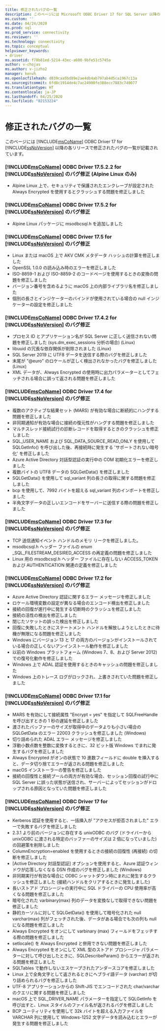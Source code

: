 ```yaml
---
title: 修正されたバグの一覧
description: このページには Microsoft ODBC Driver 17 for SQL Server 以降の各リリースで修正されたバグの一覧が記載されています。
ms.custom: ''
ms.date: 04/24/2020
ms.prod: sql
ms.prod_service: connectivity
ms.reviewer: ''
ms.technology: connectivity
ms.topic: conceptual
helpviewer_keywords:
- driver
ms.assetid: f78b81ed-5214-43ec-a600-9bfe51c5745a
author: v-chojas
ms.author: v-jizho2
manager: kenvh
ms.openlocfilehash: d839caa5bd89e2ae4db4ab797ab4d5ca1967c13a
ms.sourcegitcommit: 6fd8c1914de4c7ac24900fe388ecc7883c740077
ms.translationtype: HT
ms.contentlocale: ja-JP
ms.lasthandoff: 04/25/2020
ms.locfileid: "82153224"
---
```

# <a name="list-of-bugs-fixed"></a>修正されたバグの一覧

このページには [!INCLUDE[msCoName](../../includes/msconame_md.md)] ODBC Driver 17 for [!INCLUDE[ssNoVersion](../../includes/ssnoversion-md.md)] 以降の各リリースで修正されたバグの一覧が記載されています。

### <a name="bug-fixes-in-the-msconame-odbc-driver-17522-for-ssnoversion-alpine-linux-only"></a>[!INCLUDE[msCoName](../../includes/msconame_md.md)] ODBC Driver 17.5.2.2 for [!INCLUDE[ssNoVersion](../../includes/ssnoversion-md.md)] のバグ修正 (Alpine Linux のみ)

- Alpine Linux 上で、セキュリティで保護されたエンクレーブが設定された Always Encrypted を使用するとクラッシュする問題を修正しました

### <a name="bug-fixes-in-the-msconame-odbc-driver-1752-for-ssnoversion"></a>[!INCLUDE[msCoName](../../includes/msconame_md.md)] ODBC Driver 17.5.2 for [!INCLUDE[ssNoVersion](../../includes/ssnoversion-md.md)] のバグ修正

- Alpine Linux パッケージに msodbcsql.h を追加しました

### <a name="bug-fixes-in-the-msconame-odbc-driver-175-for-ssnoversion"></a>[!INCLUDE[msCoName](../../includes/msconame_md.md)] ODBC Driver 17.5 for [!INCLUDE[ssNoVersion](../../includes/ssnoversion-md.md)] のバグ修正

- Linux または macOS 上で AKV CMK メタデータ ハッシュの計算を修正しました
- OpenSSL 1.0.0 の読み込み時のエラーを修正しました
- ISO-8859-1 および ISO-8859-2 のコードページを使用するときの変換の問題を修正しました
- バージョン番号を含めるように macOS 上の内部ライブラリ名を修正しました
- 個別の長さとインジケーターのバインドが使用されている場合の null インジケーターの設定を修正しました

### <a name="bug-fixes-in-the-msconame-odbc-driver-1742-for-ssnoversion"></a>[!INCLUDE[msCoName](../../includes/msconame_md.md)] ODBC Driver 17.4.2 for [!INCLUDE[ssNoVersion](../../includes/ssnoversion-md.md)] のバグ修正

 - プロセス ID とアプリケーション名が SQL Server に正しく送信されない問題を修正しました (sys.dm_exec_sessions 分析の場合) (Linux)
 - libuuid の冗長な依存関係が削除されました (Linux)
 - SQL Server 2019 に UTF8 データを送信する際のバグを修正しました
 - 末尾が "@euro" のロケールが正しく検出されなかったバグを修正しました (Linux)
 - XML データが、Always Encrypted の使用時に出力パラメーターとしてフェッチされる場合に誤って返される問題を修正しました

### <a name="bug-fixes-in-the-msconame-odbc-driver-174-for-ssnoversion"></a>[!INCLUDE[msCoName](../../includes/msconame_md.md)] ODBC Driver 17.4 for [!INCLUDE[ssNoVersion](../../includes/ssnoversion-md.md)] のバグ修正

- 複数のアクティブな結果セット (MARS) が有効な場合に断続的にハングする問題を修正しました
- 非同期通知が有効な場合に接続の復元性がハングする問題を修正しました
- マルチスレッド接続試行の診断レコードを取得するときのクラッシュを修正しました
- SQL_USER_NAME および SQL_DATA_SOURCE_READ_ONLY を使用して SQLGetInfo() を呼び出した後、再接続時に発生する 'サポートされない暗号化' を修正しました
- Azure Active Directory 対話型認証の実行中の COM 初期化エラーを修正しました
- 複数バイトの UTF8 データの SQLGetData() を修正しました
- SQLGetData() を使用して sql_variant 列の長さの取得に関する問題を修正しました
- bcp を使用して、7992 バイトを超える sql_variant 列のインポートを修正しました
- 半角文字データの正しいエンコードをサーバーに送信する際の問題を修正しました

### <a name="bug-fixes-in-the-msconame-odbc-driver-173-for-ssnoversion"></a>[!INCLUDE[msCoName](../../includes/msconame_md.md)] ODBC Driver 17.3 for [!INCLUDE[ssNoVersion](../../includes/ssnoversion-md.md)] のバグ修正

- TCP 送信通知イベント ハンドルのメモリ リークを修正しました。
- msodbcsql.h ヘッダー ファイルの enum _SQL_FILESTREAM_DESIRED_ACCESS の再定義の問題を修正しました
- Linux 用の msodbcsql.h ヘッダー ファイルに存在しない ACCESS_TOKEN および AUTHENTICATION 関連の定義を修正しました

### <a name="bug-fixes-in-the-msconame-odbc-driver-172-for-ssnoversion"></a>[!INCLUDE[msCoName](../../includes/msconame_md.md)] ODBC Driver 17.2 for [!INCLUDE[ssNoVersion](../../includes/ssnoversion-md.md)] のバグ修正

- Azure Active Directory 認証に関するエラー メッセージを修正しました
- ロケール環境変数の設定が異なる場合のエンコード検出を修正しました
- 接続の回復が進行中に発生する切断時のクラッシュを修正しました
- 接続の活性の検出を修正しました
- 閉じたソケットの誤った検出を修正しました
- 回復に失敗したときにステートメント ハンドルを解放しようとしたときに待機が無限になる問題を修正しました
- Windows にバージョン 13 と 17 の両方のバージョンがインストールされている場合の正しくないアンインストール動作を修正しました
- 以前の Windows プラットフォーム (Windows 7、8、および Server 2012) での復号化動作を修正しました
- Windows 上で ADAL 認証を使用するときのキャッシュの問題を修正しました
- Windows 上のトレース ログがロックされ、上書きされていた問題を修正しました

### <a name="bug-fixes-in-the-msconame-odbc-driver-171-for-ssnoversion"></a>[!INCLUDE[msCoName](../../includes/msconame_md.md)] ODBC Driver 17.1 for [!INCLUDE[ssNoVersion](../../includes/ssnoversion-md.md)] のバグ修正

- MARS を有効にして接続属性 "Encrypt = yes" を指定して SQLFreeHandle を呼び出すときの 1 秒の遅延を修正しました
- 渡されたバッファーのサイズが取得中のデータよりも小さい場合の SQLGetData のエラー 22003 クラッシュを修正しました (Windows)
- 切り詰められた ADAL エラー メッセージを修正しました
- 浮動小数点数を整数に変換するときに、32 ビット版 Windows でまれに発生するバグを修正しました
- Always Encrypted がオンの状態で 10 進数フィールドに double を挿入すると、データ切り捨てエラーが返される問題を修正しました
- macOS インストーラーの警告を修正しました
- 接続の回復性と接続プールの両方が有効な場合、セッション回復の試行中に SQL Server に誤った状態が送信され、サーバーによってセッションがドロップされる原因となっていた問題を修正しました

### <a name="bug-fixes-in-the-msconame-odbc-driver-17-for-ssnoversion"></a>[!INCLUDE[msCoName](../../includes/msconame_md.md)] ODBC Driver 17 for [!INCLUDE[ssNoVersion](../../includes/ssnoversion-md.md)] のバグ修正

- Kerberos 認証を使用すると、一括挿入が "アクセスが拒否されました" エラーで失敗するバグを修正しました
- 2\.3.1 より前のバージョンに存在する unixODBC のバグ (ドライバーから unixODBC に渡される特定のバッファーのサイズは 2 倍になっていました) の回避策を削除しました
- ColumnEncryption=enabled を使用するときの接続の回復性 (再接続) の切断を修正しました
- [Active Directory 対話型認証] オプションを使用すると、Azure 認証ウィンドウが応答しなくなる DSN 作成のバグを修正しました (Windows)
- 非同期実行が有効な場合に ODBC シャットダウン時にまれに発生するクラッシュを修正しました (接続ハンドルをクリアするときに発生しました)
- 長いストアド プロシージャの実行中に SQL ドライバーの CPU 使用率が高くなる問題を修正しました
- 暗号化された varbinary(max) 列のデータを変換なしで取得できない問題を修正しました
- 静的カーソルに対して SQLGetData() を使用して暗号化された null varchar(max) 列がフェッチされた後、データがある場合でも次の列も null になる問題を修正しました
- Always Encrypted をオンにして varbinary (max) フィールドをフェッチする際の問題を修正しました
- setlocale() を Always Encrypted と併用できない問題を修正しました
- Always Encrypted をオンにして XML 型のストアド プロシージャ パラメーターに対して呼び出したときに、SQLDescribeParam() からエラーが返される問題を修正しました
- SQLTables で動作しないエスケープされたアンダースコアを修正しました
- Linux 上で全角文字として返されるときにヘブライ語データ (varchar) が切り詰められるバグを修正しました
- UTF-8 アプリケーションからの Shift-JIS でエンコードされた char/varchar のクエリに関する問題を修正しました
- macOS 上で SQL_DRIVER_NAME パラメーターを指定して SQLGetInfo を呼び出すと、Linux スタイルのファイル名が返されるバグを修正しました
- BCP ユーティリティを使用して 32k バイトを超える入力ファイルを VARCHAR 列に使用して Windows-1252 文字データを読み込むとエラーが発生する問題を修正しました
